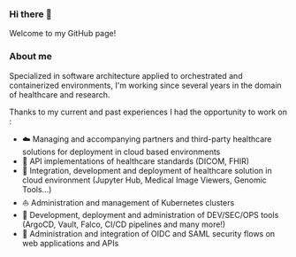 ### Hi there 👋

Welcome to my GitHub page! 

### About me

Specialized in software architecture applied to orchestrated and containerized environments, I'm working since several years in the domain of healthcare and research.

Thanks to my current and past experiences I had the opportunity to work on :
- :cloud: Managing and accompanying partners and third-party healthcare solutions for deployment in cloud based environments 
- :hospital: API implementations of healthcare standards (DICOM, FHIR) 
- :rocket: Integration, development and deployment of healthcare solution in cloud environment (Jupyter Hub, Medical Image Viewers, Genomic Tools...)
- :sailboat: Administration and management of Kubernetes clusters
- :light_rail: Development, deployment and administration of DEV/SEC/OPS tools (ArgoCD, Vault, Falco, CI/CD pipelines and many more!)
- :closed_lock_with_key: Administration and integration of OIDC and SAML security flows on web applications and APIs

<!--
**kzgrzendek/kzgrzendek** is a ✨ _special_ ✨ repository because its `README.md` (this file) appears on your GitHub profile.

Here are some ideas to get you started:

- 🔭 I’m currently working on ...
- 🌱 I’m currently learning ...
- 👯 I’m looking to collaborate on ...
- 🤔 I’m looking for help with ...
- 💬 Ask me about ...
- 📫 How to reach me: ...
- 😄 Pronouns: ...
- ⚡ Fun fact: ...
-->
